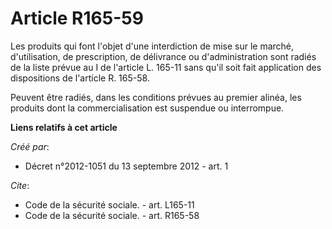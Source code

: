 # Article R165-59

Les produits qui font l'objet d'une interdiction de mise sur le marché, d'utilisation, de prescription, de délivrance ou
d'administration sont radiés de la liste prévue au I de l'article L. 165-11 sans qu'il soit fait application des dispositions
de l'article R. 165-58. 

Peuvent être radiés, dans les conditions prévues au premier alinéa, les produits dont la commercialisation est suspendue ou
interrompue.

**Liens relatifs à cet article**

_Créé par_:

  - Décret n°2012-1051 du 13 septembre 2012 - art. 1

_Cite_:

  - Code de la sécurité sociale. - art. L165-11
  - Code de la sécurité sociale. - art. R165-58
